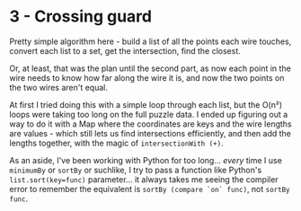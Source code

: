 # 3 - Crossing guard
Pretty simple algorithm here - build a list of all the points each wire touches, convert each list to a set, get the intersection, find the closest.

Or, at least, that was the plan until the second part, as now each point in the wire needs to know how far along the wire it is, and now the two points on the two wires aren't equal.

At first I tried doing this with a simple loop through each list, but the O(n²) loops were taking too long on the full puzzle data. I ended up figuring out a way to do it with a Map where the coordinates are keys and the wire lengths are values - which still lets us find intersections efficiently, and then add the lengths together, with the magic of `intersectionWith (+)`.

As an aside, I've been working with Python for too long... _every_ time I use `minimumBy` or `sortBy` or suchlike, I try to pass a function like Python's `list.sort(key=func)` parameter... it always takes me seeing the compiler error to remember the equivalent is ``sortBy (compare `on` func)``, not `sortBy func`.
